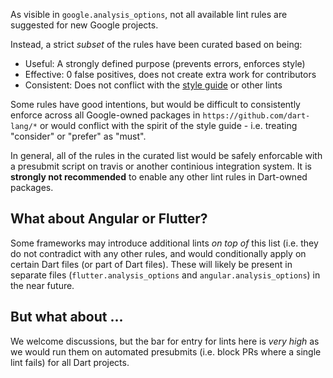 As visible in `google.analysis_options`, not all available lint rules are
suggested for new Google projects.

Instead, a strict *subset* of the rules have been curated based on being:

- Useful: A strongly defined purpose (prevents errors, enforces style)
- Effective: 0 false positives, does not create extra work for contributors
- Consistent: Does not conflict with the [style guide][style] or other lints

[style]: https://www.dartlang.org/guides/language/effective-dart/style

Some rules have good intentions, but would be difficult to consistently enforce
across all Google-owned packages in `https://github.com/dart-lang/*` or would
conflict with the spirit of the style guide - i.e. treating "consider" or
"prefer" as "must".

In general, all of the rules in the curated list would be safely enforcable
with a presubmit script on travis or another continious integration system. It
is **strongly not recommended** to enable any other lint rules in Dart-owned
packages.

## What about Angular or Flutter?

Some frameworks may introduce additional lints _on top of_ this list (i.e. they
do not contradict with any other rules, and would conditionally apply on
certain Dart files (or part of Dart files). These will likely be present in
separate files (`flutter.analysis_options` and `angular.analysis_options`) in
the near future.

## But what about <lint name>...

We welcome discussions, but the bar for entry for lints here is _very high_ as
we would run them on automated presubmits (i.e. block PRs where a single lint
fails) for all Dart projects.
